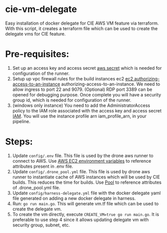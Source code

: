 # cie-vm-delegate
Easy installation of docker delegate for CIE AWS VM feature via terraform. With this script, it creates a terraform file which can be used to create the delegate vms for CIE feature.

# Pre-requisites:
1. Set up an access key and access secret [aws secret](https://docs.aws.amazon.com/IAM/latest/UserGuide/id_credentials_access-keys.html#Using_CreateAccessKey) which is needed for configuration of the runner.
2. Setup up vpc firewall rules for the build instances ec2 [ec2 authorizing-access-to-an-instance](https://docs.aws.amazon.com/AWSEC2/latest/UserGuide/authorizing-access-to-an-instance.html)
authorizing-access-to-an-instance. We need to allow ingress to port 22 and 9079. (Optional) RDP port 3389 can be opened for debugging purpose. Once complete you will have a security group id, which is needed for configuration of the runner.
3. (windows only instance) You need to add the AdministratorAccess policy to the IAM role associated with the access key and access secret [IAM](https://console.aws.amazon.com/iamv2/home#/users). You will use the instance profile arn iam_profile_arn, in your pipeline.

# Steps:
1. Update `config/.env` file. This file is used by the drone aws runner to connect to AWS. Use [AWS EC2 environment variables](https://docs.drone.io/runner/aws/installation/#aws-ec2-environment-variables) to reference attributes present in .env file.
2. Update `config/.drone_pool.yml` file. This file is used by drone aws runner to instantiate cache of AWS instances which will be used by CIE builds. This reduces the time for builds. Use [Pool](https://docs.drone.io/runner/aws/configuration/pool/) to reference attributes of .drone_pool.yml file.
3. Update `config/harness-delegate.yml` file with the docker delegate yaml file generated on adding a new docker delegate in harness.
4. Run: `go run main.go`. This will generate vm.tf file which can be used to create the delegate vm.
5. To create the vm directly, execute `CREATE_VM=true go run main.go`. It is preferable to use step 4 since it allows updating delegate vm with security group, subnet, etc.
